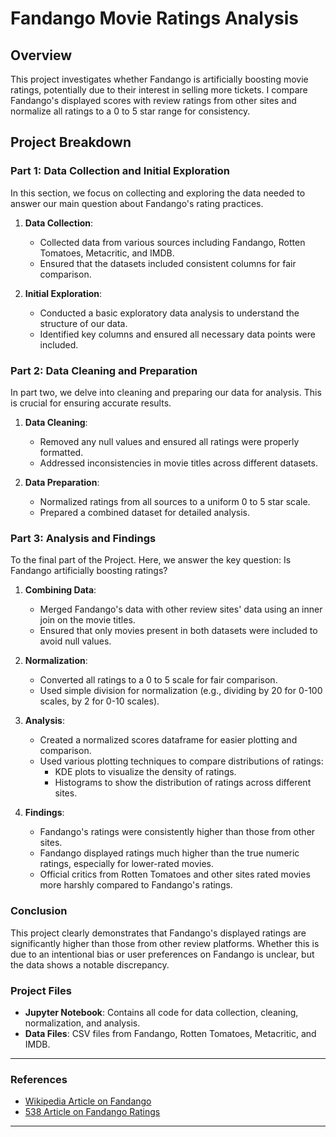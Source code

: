 
# Fandango Movie Ratings Analysis

## Overview

This project investigates whether Fandango is artificially boosting movie ratings, potentially due to their interest in selling more tickets. I compare Fandango's displayed scores with review ratings from other sites and normalize all ratings to a 0 to 5 star range for consistency.

## Project Breakdown

### Part 1: Data Collection and Initial Exploration

In this section, we focus on collecting and exploring the data needed to answer our main question about Fandango's rating practices.

1. **Data Collection**:
    - Collected data from various sources including Fandango, Rotten Tomatoes, Metacritic, and IMDB.
    - Ensured that the datasets included consistent columns for fair comparison.

2. **Initial Exploration**:
    - Conducted a basic exploratory data analysis to understand the structure of our data.
    - Identified key columns and ensured all necessary data points were included.

### Part 2: Data Cleaning and Preparation

In part two, we delve into cleaning and preparing our data for analysis. This is crucial for ensuring accurate results.

1. **Data Cleaning**:
    - Removed any null values and ensured all ratings were properly formatted.
    - Addressed inconsistencies in movie titles across different datasets.

2. **Data Preparation**:
    - Normalized ratings from all sources to a uniform 0 to 5 star scale.
    - Prepared a combined dataset for detailed analysis.

### Part 3: Analysis and Findings

To the final part of the Project. Here, we answer the key question: Is Fandango artificially boosting ratings?

1. **Combining Data**:
    - Merged Fandango's data with other review sites' data using an inner join on the movie titles.
    - Ensured that only movies present in both datasets were included to avoid null values.

2. **Normalization**:
    - Converted all ratings to a 0 to 5 scale for fair comparison.
    - Used simple division for normalization (e.g., dividing by 20 for 0-100 scales, by 2 for 0-10 scales).

3. **Analysis**:
    - Created a normalized scores dataframe for easier plotting and comparison.
    - Used various plotting techniques to compare distributions of ratings:
        - KDE plots to visualize the density of ratings.
        - Histograms to show the distribution of ratings across different sites.

4. **Findings**:
    - Fandango's ratings were consistently higher than those from other sites.
    - Fandango displayed ratings much higher than the true numeric ratings, especially for lower-rated movies.
    - Official critics from Rotten Tomatoes and other sites rated movies more harshly compared to Fandango's ratings.


### Conclusion

This project clearly demonstrates that Fandango's displayed ratings are significantly higher than those from other review platforms. Whether this is due to an intentional bias or user preferences on Fandango is unclear, but the data shows a notable discrepancy.

### Project Files

- **Jupyter Notebook**: Contains all code for data collection, cleaning, normalization, and analysis.
- **Data Files**: CSV files from Fandango, Rotten Tomatoes, Metacritic, and IMDB.

---

### References

- [Wikipedia Article on Fandango](https://en.wikipedia.org/wiki/Fandango_(company))
- [538 Article on Fandango Ratings](https://fivethirtyeight.com/features/fandango-movies-ratings/)

---


